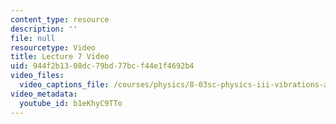 ```yaml
---
content_type: resource
description: ''
file: null
resourcetype: Video
title: Lecture 7 Video
uid: 944f2b13-08dc-79bd-77bc-f44e1f4692b4
video_files:
  video_captions_file: /courses/physics/8-03sc-physics-iii-vibrations-and-waves-fall-2016/part-i-mechanical-vibrations-and-waves/lecture-7/lecture-7-video/b1eKhyC9TTo.vtt
video_metadata:
  youtube_id: b1eKhyC9TTo
---
```


